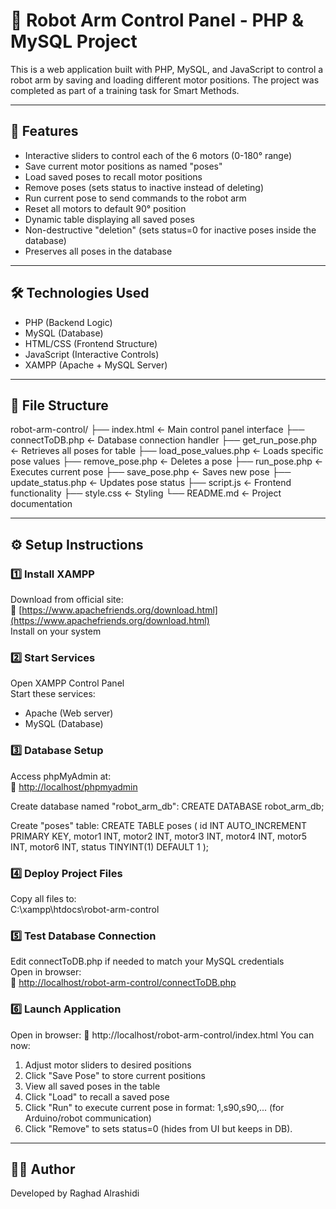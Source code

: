 # 🤖 Robot Arm Control Panel - PHP & MySQL Project

This is a web application built with PHP, MySQL, and JavaScript to control a robot arm by saving and loading different motor positions. The project was completed as part of a training task for Smart Methods.

---

## 🚀 Features
- Interactive sliders to control each of the 6 motors (0-180° range)
- Save current motor positions as named "poses"
- Load saved poses to recall motor positions
- Remove poses (sets status to inactive instead of deleting)
- Run current pose to send commands to the robot arm
- Reset all motors to default 90° position
- Dynamic table displaying all saved poses
- Non-destructive "deletion" (sets status=0 for inactive poses inside the database)  
- Preserves all poses in the database

---

## 🛠 Technologies Used
- PHP (Backend Logic)
- MySQL (Database)
- HTML/CSS (Frontend Structure)
- JavaScript (Interactive Controls)
- XAMPP (Apache + MySQL Server)

---

## 📁 File Structure
robot-arm-control/
├── index.html          ← Main control panel interface
├── connectToDB.php     ← Database connection handler
├── get_run_pose.php    ← Retrieves all poses for table
├── load_pose_values.php ← Loads specific pose values
├── remove_pose.php     ← Deletes a pose
├── run_pose.php        ← Executes current pose
├── save_pose.php       ← Saves new pose
├── update_status.php   ← Updates pose status
├── script.js           ← Frontend functionality
├── style.css           ← Styling
└── README.md           ← Project documentation

---

## ⚙️ Setup Instructions

### 1️⃣ Install XAMPP
Download from official site:  
🔗 [https://www.apachefriends.org/download.html](https://www.apachefriends.org/download.html)  
Install on your system

### 2️⃣ Start Services
Open XAMPP Control Panel  
Start these services:
- Apache (Web server)
- MySQL (Database)

### 3️⃣ Database Setup
Access phpMyAdmin at:  
🔗 [http://localhost/phpmyadmin](http://localhost/phpmyadmin)

Create database named "robot_arm_db":
CREATE DATABASE robot_arm_db;

Create "poses" table:
CREATE TABLE poses (
  id INT AUTO_INCREMENT PRIMARY KEY,
  motor1 INT,
  motor2 INT,
  motor3 INT,
  motor4 INT,
  motor5 INT,
  motor6 INT,
  status TINYINT(1) DEFAULT 1
);

### 4️⃣ Deploy Project Files
Copy all files to:  
C:\xampp\htdocs\robot-arm-control

### 5️⃣ Test Database Connection
Edit connectToDB.php if needed to match your MySQL credentials  
Open in browser:  
🔗 [http://localhost/robot-arm-control/connectToDB.php](http://localhost/robot-arm-control/connectToDB.php)

### 6️⃣ Launch Application
Open in browser:
🔗 http://localhost/robot-arm-control/index.html
You can now:
1. Adjust motor sliders to desired positions
2. Click "Save Pose" to store current positions
3. View all saved poses in the table
4. Click "Load" to recall a saved pose
5. Click "Run" to execute current pose in format: 1,s90,s90,... (for Arduino/robot communication)
6. Click "Remove" to sets status=0 (hides from UI but keeps in DB).

---

## 👩‍💻 Author
Developed by Raghad Alrashidi
